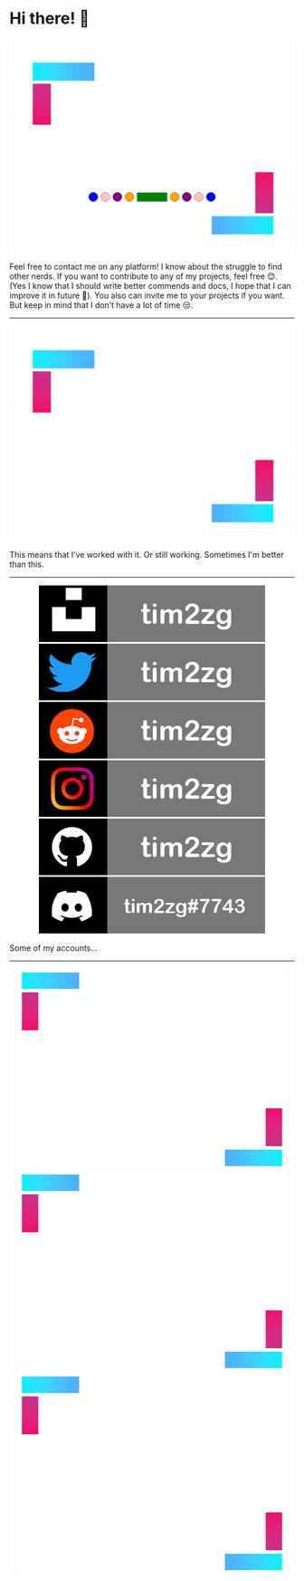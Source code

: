 # Hi there! 👋

<div align="center">
       <img src="https://github.com/tim2zg/tim2zg/raw/main/a_mini.png"/>
</div>

Feel free to contact me on any platform! I know about the struggle to find other nerds. If you want to contribute to any of my projects, feel free 😊. (Yes I know that I should write better commends and docs, I hope that I can improve it in future 🤔). You also can invite me to your projects if you want. But keep in mind that I don’t have a lot of time 😒. 

---

<div align="center">
       <img src="https://github.com/tim2zg/tim2zg/raw/main/asdf.png"/>
</div>

This means that I’ve worked with it. Or still working. Sometimes I'm better than this. 

---


<div align="center">
       <img src="https://github.com/tim2zg/tim2zg/raw/main/unsplash_mini.png"/>
       <img src="https://github.com/tim2zg/tim2zg/raw/main/twitter_mini.png"/>
       <img src="https://github.com/tim2zg/tim2zg/raw/main/reedit_mini.png"/>
       <img src="https://raw.githubusercontent.com/tim2zg/tim2zg/main/insta_mini.png"/>
       <img src="https://github.com/tim2zg/tim2zg/raw/main/github_mini.png"/>
       <img src="https://github.com/tim2zg/tim2zg/raw/main/discord_mini.png"/>
</div>


Some of my accounts...

---


<div align="center">
       <img src="https://github.com/tim2zg/tim2zg/raw/main/long_with_text.png"/>
       <img src="https://github.com/tim2zg/tim2zg/raw/main/total_with_text.png"/>
       <img src="https://github.com/tim2zg/tim2zg/raw/main/mini_with_text_three.png"/>
</div>

